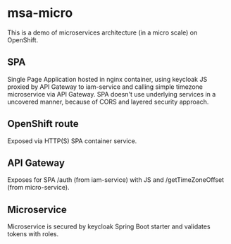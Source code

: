 # msa-micro

This is a demo of microservices architecture (in a micro scale) on OpenShift.

## SPA
Single Page Application hosted in nginx container, using keycloak JS proxied by API Gateway to iam-service and calling simple timezone microservice via API Gateway. SPA doesn't use underlying services in a uncovered manner, because of CORS and layered security approach.

## OpenShift route
Exposed via HTTP(S) SPA container service.

## API Gateway
Exposes for SPA /auth (from iam-service) with JS and /getTimeZoneOffset (from micro-service).

## Microservice
Microservice is secured by keycloak Spring Boot starter and validates tokens with roles.

